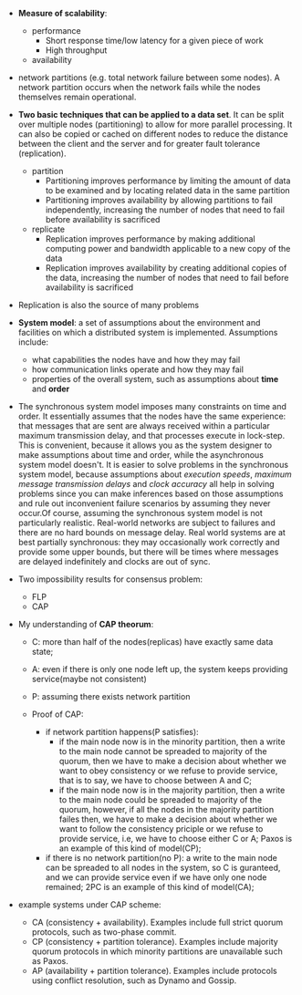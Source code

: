* **Measure of scalability**:
	* performance
		* Short response time/low latency for a given piece of work
		* High throughput
	* availability
* network partitions (e.g. total network failure between some nodes). A network partition occurs when the network fails while the nodes themselves remain operational. 
* **Two basic techniques that can be applied to a data set**. It can be split over multiple nodes (partitioning) to allow for more parallel processing. It can also be copied or cached on different nodes to reduce the distance between the client and the server and for greater fault tolerance (replication).
	* partition
		* Partitioning improves performance by limiting the amount of data to be examined and by locating related data in the same partition
		* Partitioning improves availability by allowing partitions to fail independently, increasing the number of nodes that need to fail before availability is sacrificed
	* replicate
		* Replication improves performance by making additional computing power and bandwidth applicable to a new copy of the data
		* Replication improves availability by creating additional copies of the data, increasing the number of nodes that need to fail before availability is sacrificed
* Replication is also the source of many problems
* **System model**: a set of assumptions about the environment and facilities on which a distributed system is implemented. Assumptions include:
	* what capabilities the nodes have and how they may fail
	* how communication links operate and how they may fail
	* properties of the overall system, such as assumptions about **time** and **order**
* The synchronous system model imposes many constraints on time and order. It
essentially assumes that the nodes have the same experience: that messages that
are sent are always received within a particular maximum transmission delay, and
that processes execute in lock-step. This is convenient, because it allows you
as the system designer to make assumptions about time and order, while the
asynchronous system model doesn't. It is easier to solve problems in the synchronous system model, because assumptions about *execution speeds*, *maximum message transmission delays* and *clock accuracy* all help in solving problems since you can make inferences based on those assumptions and rule out inconvenient failure scenarios by assuming they never occur.Of course, assuming the synchronous system model is not particularly realistic. Real-world networks are subject to failures and there are no hard bounds on message delay. Real world systems are at best partially synchronous: they may occasionally work correctly and provide some upper bounds, but there will be times where messages are delayed indefinitely and clocks are out of sync.
* Two impossibility results for consensus problem:
	* FLP
	* CAP
* My understanding of **CAP theorum**:
	* C: more than half of the nodes(replicas) have exactly same data state;
	* A: even if there is only one node left up, the system keeps providing service(maybe not consistent)
	* P: assuming there exists network partition

	* Proof of CAP:
		* if network partition happens(P satisfies):
			* if the main node now is in the minority partition, then a write to the main node cannot be spreaded to majority of the quorum, then we have to make a decision about whether we want to obey consistency or we refuse to provide service, that is to say, we have to choose between A and C;
			* if the main node now is in the majority partition, then a write to the main node could be spreaded to majority of the quorum, however, if all the nodes in the majority partition failes then, we have to make a decision about whether we want to follow the consistency priciple or we refuse to provide service, i.e, we have to choose either C or A; Paxos is an example of this kind of model(CP);
		* if there is no network partition(no P): a write to the main node can be spreaded to all nodes in the system, so C is guranteed, and we can provide service even if we have only one node remained; 2PC is an example of this kind of model(CA);


* example systems under CAP scheme:
	* CA (consistency + availability). Examples include full strict quorum protocols, such as two-phase commit.
	* CP (consistency + partition tolerance). Examples include majority quorum
protocols in which minority partitions are unavailable such as Paxos.
	* AP (availability + partition tolerance). Examples include protocols using
conflict resolution, such as Dynamo and Gossip.


